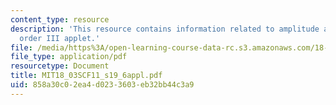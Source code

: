 ```yaml
---
content_type: resource
description: 'This resource contains information related to amplitude and phase: second
  order III applet.'
file: /media/https%3A/open-learning-course-data-rc.s3.amazonaws.com/18-03sc-differential-equations-fall-2011/858a30c02ea4d0233603eb32bb44c3a9_MIT18_03SCF11_s19_6appl.pdf
file_type: application/pdf
resourcetype: Document
title: MIT18_03SCF11_s19_6appl.pdf
uid: 858a30c0-2ea4-d023-3603-eb32bb44c3a9
---
```

